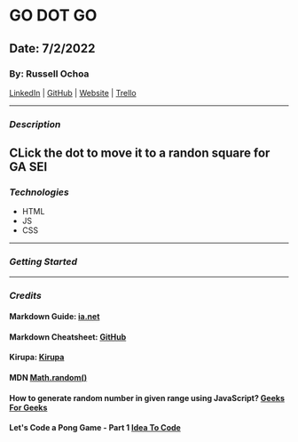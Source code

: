 # **GO DOT GO**

## **Date: 7/2/2022**

### **By: Russell Ochoa**

[LinkedIn](https://www.linkedin.com/in/russell-ochoa-7a2a9516/) | [GitHub](https://github.com/russellgochoa) | [Website](https://www.eg15m.com/) | [Trello](https://trello.com/b/eNux0e9S/russell-ochoa)

---

### **_*Description*_**

## CLick the dot to move it to a randon square for GA SEI

### **_*Technologies*_**

- HTML
- JS
- CSS

---

### **_Getting Started_**

---

### **_Credits_**

#### **Markdown Guide:** **[ia.net](https://ia.net/)**

#### **Markdown Cheatsheet:** **[GitHub](https://github.com/)**

#### **Kirupa:** **[Kirupa](https://forum.kirupa.com/)**

#### **MDN** **[Math.random()](https://developer.mozilla.org/en-US/docs/Web/JavaScript/Reference/Global_Objects/Math/random)**

#### **How to generate random number in given range using JavaScript?** **[Geeks For Geeks](https://www.geeksforgeeks.org/how-to-generate-random-number-in-given-range-using-javascript/)**

#### **Let's Code a Pong Game - Part 1** **[Idea To Code](https://ideatocode.wordpress.com/tag/pong-game/)**
